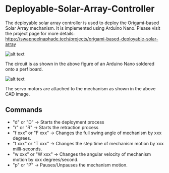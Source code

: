 # Deployable-Solar-Array-Controller
The deployable solar array controller is used to deploy the Origami-based Solar Array mechanism. It is implemented using Arduino Nano. Please visit the project page for more details: https://swapneelnaphade.tech/projects/origami-based-deployable-solar-array 

![alt text](https://swapneelnaphade.tech/wp-content/uploads/2018/12/image074.jpg)

The circuit is as shown in the above figure of an Arduino Nano soldered onto a perf board.


![alt text](https://swapneelnaphade.tech/wp-content/uploads/2018/12/image067-300x185.jpg) 

The servo motors are attached to the mechanism as shown in the above CAD image.


## Commands
- "d" or "D" -> Starts the deployment process
- "r" or "R" -> Starts the retraction process
- "f xxx" or "F xxx" -> Changes the full swing angle of mechanism by xxx degrees.
- "t xxx" or "T xxx" -> Changes the step time of mechanism motion by xxx milli-seconds.
- "w xxx" or "W xxx" -> Changes the angular velocity of mechanism motion by xxx degrees/second.
- "p" or "P" -> Pauses/Unpauses the mechanism motion.

 
